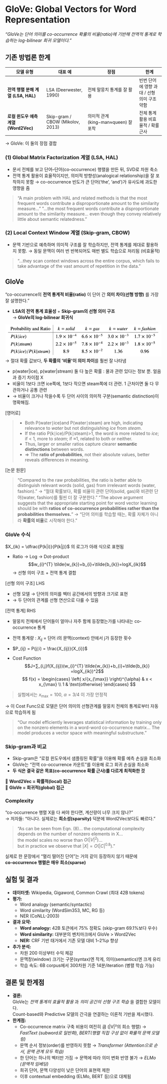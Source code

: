 # GloVe: Global Vectors for Word Representation

*“GloVe는 단어 의미를 co-occurrence 확률의 비율(ratio)에 기반해 전역적 통계로 학습하는 log-bilinear 회귀 모델이다.”*

## 기존 방법론 한계

| 모델 유형                       | 대표 예                             | 장점                          | 한계                         |
| --------------------------- | -------------------------------- | --------------------------- | -------------------------- |
| **전역 행렬 분해 계열 (LSA, HAL)**  | LSA (Deerwester, 1990)           | 전체 말뭉치 통계를 잘 활용             | 빈번 단어에 영향 과대 / 선형 의미 구조 약함 |
| **로컬 윈도우 예측 계열 (Word2Vec)** | Skip-gram / CBOW (Mikolov, 2013) | 의미적 관계(king−man≈queen) 잘 포착 | 전체 통계 활용 비효율적 / 확률 근사      |
→ GloVe: 이 둘의 장점 결합

### (1) Global Matrix Factorization 계열 (LSA, HAL)
- 문서 전체를 보고 단어–단어(co-occurrence) 행렬을 만든 뒤, SVD로 차원 축소
- 전역 통계 활용이 효율적이지만, 의미적 방향성(analogical relationship)을 잘 포착하지 못함
	→ co-occurrence 빈도가 큰 단어(‘the’, ‘and’)가 유사도에 과도한 영향을 줌

> “A main problem with HAL and related methods is that the most frequent words contribute a disproportionate amount to the similarity measure…”
> "...the most frequent words contribute a disproportionate amount to the similarity measure... even though they convey relatively little about semantic relatedness.”


### (2) Local Context Window 계열 (Skip-gram, CBOW)
- 문맥 기반으로 예측하며 의미적 구조를 잘 학습하지만, 전역 통계를 제대로 활용하지 못함.
	→ 동일 문맥이 여러 번 반복되어도 매번 별도 학습으로 처리됨 (비효율적)

> “...they scan context windows across the entire corpus, which fails to take advantage of the vast amount of repetition in the data.”


## GloVe 
“co-occurrence의 **전역 통계적 비율(ratio)** 이 단어 간 **의미 차이(선형 방향)** 를 가장 잘 설명한다.”

- **LSA의 전역 통계 효율성** + **Skip-gram의 선형 의미 구조**  
    → **GloVe의 log-bilinear 회귀식**

![](<./Images/2. GloVe_Figure.png>)
→ 절대 확률 값보다, **두 확률의 '비율'이 의미 차이**를 훨씬 잘 나타냄
- p(water|ice), p(water|stream) 둘 다 높은 확률 : 물과 관련 있다는 정보 뿐. 얼음과 증기 차이점 X
- 비율이 1보다 크면 ice쪽에, 1보다 작으면 steam쪽에 더 관련. 1 근처이면 둘 다 무관하거나 공통 관련
- → 비율이 크거나 작을수록 두 단어 사이의 의미적 구분(semantic distinction)이 명확해짐.

[영어로]
> - Both P(water∣ice)and P(water∣steam) are high, indicating relevance to _water_ but not distinguishing _ice_ from _steam_.
> - If the ratio P(k∣ice)/P(k∣steam)>1, the word is more related to _ice_; if < 1, more to _steam_; if ≈1, related to both or neither.
> - Thus, larger or smaller ratios capture clearer **semantic distinctions** between words.
> - ⇒ The **ratio of probabilities**, not their absolute values, better reveals differences in meaning.

[논문 원문]
> “Compared to the raw probabilities, the ratio is better able to distinguish relevant words (solid, gas) from irrelevant words (water, fashion).”
> → “절대 확률보다, 확률 비율이 관련 단어(solid, gas)와 비관련 단어(water, fashion)를 훨씬 더 잘 구분한다.”
> “The above argument suggests that the appropriate starting point for word vector learning should be with **ratios of co-occurrence probabilities rather than the probabilities themselves.**”
> → “단어 의미를 학습할 때는, 확률 자체가 아니라 **확률의 비율**로 시작해야 한다.”

### GloVe 수식
$X_{ik} = \dfrac{P(k|i)}{P(k|j)}​$ 의 로그가 아래 식으로 표현됨

- Ratio → Log → Dot-product
$$w_{i}^{T​} \tilde{w_{k}}​+b_{i}​+\tilde{b_{k}}​=logX_{ik}​$$
→ 선형 의미 구조 + 전역 통계 결합

[선형 의미 구조] LHS
- 선형 모델 → 단어의 의미를 벡터 공간에서의 방향과 크기로 표현 
- → 두 단어의 관계를 선형 연산으로 다룰 수 있음

[전역 통계] RHS
- 말뭉치 전체에서 단어들이 얼마나 자주 함께 등장했는가를 나타내는 co-occurrence 통계
- 전역 통계량 : $X_{ij}$ = 단어 i의 문맥(context) 안에서 j가 등장한 횟수
- $P_{ij}​ = P(j∣i) = \frac{X_{ij}}{X_{i}​}​$


- Cost Function
$$J=∑_{i,j}​f(X_{ij}​)(w_{i}^{T​} \tilde{w_{k}}​+b_{i}​+\tilde{b_{k}}​=logX_{ik})^2$$
$$
f(x) =
\begin{cases}
\left( x/{x_{\max}} \right)^{\alpha} & x < x_{\max} \\
1 & \text{otherwise}
\end{cases}
$$

> 실험에서는 $x_{\max} = 100, \ \alpha = 3/4$ 이 가장 안정적

→ 이 Cost Func으로 모델은 단어 의미의 선형관계를 말뭉치 전체의 통계로부터 자동으로 학습하게 됨

> “Our model efficiently leverages statistical information by training only on the nonzero elements in a word-word co-occurrence matrix... The model produces a vector space with meaningful substructure.”


### Skip-gram과 비교
- Skip-gram은 “로컬 윈도우에서 샘플링된 확률”을 이용해 확률 예측 손실을 최소화
- GloVe는 “전역 co-occurrence 카운트”를 이용해 로그 회귀 손실을 최소화
- **두 식은 결국 같은 목표(co-occurrence 확률 근사)를 다르게 최적화한 것**

🔹 **Word2Vec = 확률적(local) 접근**  
🔹 **GloVe = 회귀적(global) 접근**

### Complexity 
“co-occurrence 행렬 X을 다 써야 한다면, 계산량이 너무 크지 않나?”  
→ 저자들: “아니다. 실제로는 **희소성(sparsity)** 덕분에 Word2Vec보다도 빠르다.”

> “As can be seen from Eqn. (8)… the computational complexity depends on the number of nonzero elements in X…  
> the model scales no worse than $O(|V|^2)$…  
> but in practice we observe that $|X| = O(|C|^{0.8})$.”

실제로 한 문장에서 “멀리 떨어진 단어”는 거의 같이 등장하지 않기 때문에  
**co-occurrence 행렬은 매우 희소(sparse)** 


## 실험 및 결과

- **데이터셋:** Wikipedia, Gigaword, Common Crawl (최대 42B tokens)
- **평가:**
    - Word analogy (semantic/syntactic)
    - Word similarity (WordSim353, MC, RG 등)
    - NER (CoNLL-2003)
- **결과 요약:**
    - **Word analogy:** 42B 토큰에서 75% 정확도 (skip-gram 69.1%보다 우수)
    - **Word similarity:** 대부분의 벤치마크에서 GloVe > Word2Vec
    - **NER:** CRF 기반 태거에서 기존 모델 대비 1–2%p 향상
- **추가 분석:**
    - 차원 200 이상부터 수익 체감
    - 문맥창(window) 크기는 구문(syntax)엔 작게, 의미(semantics)엔 크게 유리
    - 학습 속도: 6B corpus에서 300차원 기준 14분/iteration (병렬 학습 가능)


## 결론 및 한계점
- **결론:**  
    GloVe는 _전역 통계의 효율적 활용_ 과 _의미 공간의 선형 구조 학습_ 을 결합한 모델이다.  
    Count-based와 Predictive 모델의 간극을 연결하는 이론적 기반을 제시했다.
- **한계점:**
    - Co-occurrence matrix 구축 비용이 여전히 큼 (|V|²의 희소 행렬)
	    → *FastText (subword로 일반화), BERT(행렬 직접 구성 없이 확률적 문맥 모델링)*
    - 문맥 순서 정보(order)를 반영하지 못함 
	    → *Transformer (Attention으로 순서, 문맥 관계 모두 학습)*
    - 한 단어는 하나의 벡터만 가짐 → 문맥에 따라 의미 변화 반영 불가 
	    → *ELMo (문맥적 임베딩)*
    - 희귀 단어, 문맥 다양성이 낮은 단어의 표현력 제한
    - 이후 contextual embedding (ELMo, BERT 등)으로 대체됨